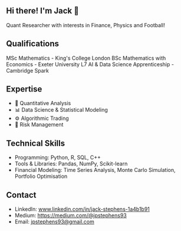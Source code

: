 ## Hi there! I'm Jack 👋

Quant Researcher with interests in Finance, Physics and Football!

## Qualifications
MSc Mathematics - King's College London
BSc Mathematics with Economics - Exeter University
L7 AI & Data Science Apprenticeship - Cambridge Spark

## Expertise
- 🌟 Quantitative Analysis
- 📊 Data Science & Statistical Modeling
- ⚙️ Algorithmic Trading
- 💼 Risk Management

## Technical Skills
- Programming: Python, R, SQL, C++
- Tools & Libraries: Pandas, NumPy, Scikit-learn
- Financial Modeling: Time Series Analysis, Monte Carlo Simulation, Portfolio Optimisation

## Contact
- LinkedIn: www.linkedin.com/in/jack-stephens-1a4b1b91
- Medium: https://medium.com/@jpstephens93
- Email: jpstephens93@gmail.com
